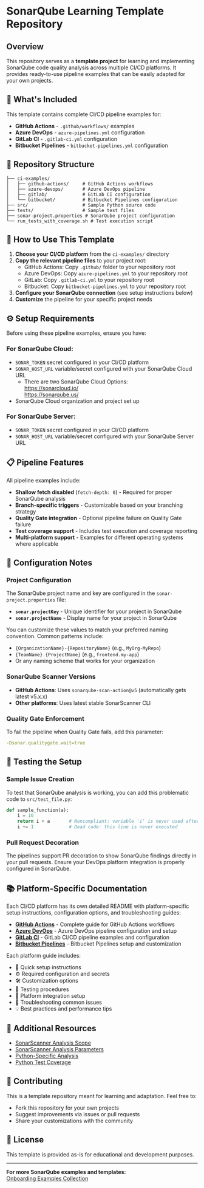# SonarQube Learning Template Repository

## Overview

This repository serves as a **template project** for learning and implementing SonarQube code quality analysis across multiple CI/CD platforms. It provides ready-to-use pipeline examples that can be easily adapted for your own projects.

## 🚀 What's Included

This template contains complete CI/CD pipeline examples for:

- **GitHub Actions** - `.github/workflows/` examples
- **Azure DevOps** - `azure-pipelines.yml` configuration  
- **GitLab CI** - `.gitlab-ci.yml` configuration
- **Bitbucket Pipelines** - `bitbucket-pipelines.yml` configuration

## 📁 Repository Structure

```
├── ci-examples/
│   ├── github-actions/     # GitHub Actions workflows
│   ├── azure-devops/       # Azure DevOps pipeline
│   ├── gitlab/             # GitLab CI configuration  
│   └── bitbucket/          # Bitbucket Pipelines configuration
├── src/                    # Sample Python source code
├── tests/                  # Sample test files
├── sonar-project.properties # SonarQube project configuration
└── run_tests_with_coverage.sh # Test execution script
```

## 🎯 How to Use This Template

1. **Choose your CI/CD platform** from the `ci-examples/` directory
2. **Copy the relevant pipeline files** to your project root:
   - GitHub Actions: Copy `.github/` folder to your repository root
   - Azure DevOps: Copy `azure-pipelines.yml` to your repository root  
   - GitLab: Copy `.gitlab-ci.yml` to your repository root
   - Bitbucket: Copy `bitbucket-pipelines.yml` to your repository root
3. **Configure your SonarQube connection** (see setup instructions below)
4. **Customize** the pipeline for your specific project needs

## ⚙️ Setup Requirements

Before using these pipeline examples, ensure you have:

### For SonarQube Cloud:
- `SONAR_TOKEN` secret configured in your CI/CD platform
- `SONAR_HOST_URL` variable/secret configured with your SonarQube Cloud URL  
  - There are two SonarQube Cloud Options:  
  https://sonarcloud.io/  
  https://sonarqube.us/
- SonarQube Cloud organization and project set up

### For SonarQube Server:
- `SONAR_TOKEN` secret configured in your CI/CD platform  
- `SONAR_HOST_URL` variable/secret configured with your SonarQube Server URL

## 📋 Pipeline Features

All pipeline examples include:

- **Shallow fetch disabled** (`fetch-depth: 0`) - Required for proper SonarQube analysis
- **Branch-specific triggers** - Customizable based on your branching strategy
- **Quality Gate integration** - Optional pipeline failure on Quality Gate failure
- **Test coverage support** - Includes test execution and coverage reporting
- **Multi-platform support** - Examples for different operating systems where applicable

## 🔧 Configuration Notes

### Project Configuration
The SonarQube project name and key are configured in the `sonar-project.properties` file:
- **`sonar.projectKey`** - Unique identifier for your project in SonarQube
- **`sonar.projectName`** - Display name for your project in SonarQube

You can customize these values to match your preferred naming convention. Common patterns include:
- `{OrganizationName}-{RepositoryName}` (e.g., `MyOrg-MyRepo`)
- `{TeamName}.{ProjectName}` (e.g., `frontend.my-app`)
- Or any naming scheme that works for your organization

### SonarQube Scanner Versions
- **GitHub Actions**: Uses `sonarqube-scan-action@v5` (automatically gets latest v5.x.x)
- **Other platforms**: Uses latest stable SonarScanner CLI

### Quality Gate Enforcement
To fail the pipeline when Quality Gate fails, add this parameter:
```yaml
-Dsonar.qualitygate.wait=true
```

## 🧪 Testing the Setup

### Sample Issue Creation
To test that SonarQube analysis is working, you can add this problematic code to `src/test_file.py`:

```python
def sample_function(a):
    i = 10
    return i + a       # Noncompliant: variable 'i' is never used after assignment
    i += 1             # Dead code: this line is never executed
```

### Pull Request Decoration
The pipelines support PR decoration to show SonarQube findings directly in your pull requests. Ensure your DevOps platform integration is properly configured in SonarQube.

## 📚 Platform-Specific Documentation

Each CI/CD platform has its own detailed README with platform-specific setup instructions, configuration options, and troubleshooting guides:

- **[GitHub Actions](ci-examples/github-actions/.github/workflows/README.md)** - Complete guide for GitHub Actions workflows
- **[Azure DevOps](ci-examples/azure-devops/README.md)** - Azure DevOps pipeline configuration and setup
- **[GitLab CI](ci-examples/gitlab/README.md)** - GitLab CI/CD pipeline examples and configuration
- **[Bitbucket Pipelines](ci-examples/bitbucket/README.md)** - Bitbucket Pipelines setup and customization

Each platform guide includes:
- 🚀 Quick setup instructions
- ⚙️ Required configuration and secrets
- 🛠️ Customization options
- 🧪 Testing procedures
- 🔗 Platform integration setup
- 🐛 Troubleshooting common issues
- 💡 Best practices and performance tips

## 🔗 Additional Resources

- [SonarScanner Analysis Scope](https://docs.sonarsource.com/sonarqube-server/latest/project-administration/analysis-scope/)
- [SonarScanner Analysis Parameters](https://docs.sonarsource.com/sonarqube-server/latest/analyzing-source-code/analysis-parameters/)
- [Python-Specific Analysis](https://docs.sonarsource.com/sonarqube-server/latest/analyzing-source-code/languages/python/)
- [Python Test Coverage](https://docs.sonarsource.com/sonarqube-server/latest/analyzing-source-code/test-coverage/python-test-coverage/)

## 🤝 Contributing

This is a template repository meant for learning and adaptation. Feel free to:
- Fork this repository for your own projects
- Suggest improvements via issues or pull requests
- Share your customizations with the community

## 📄 License

This template is provided as-is for educational and development purposes.

---

**For more SonarQube examples and templates:**  
[Onboarding Examples Collection](https://github.com/sonar-solutions/Onboarding-Examples-List)
